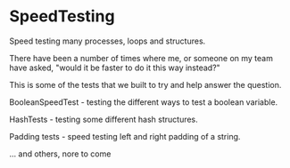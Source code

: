 # SpeedTesting
Speed testing many processes, loops and structures.

There have been a number of times where me, or someone on my team have asked, "would it be faster to do it this way instead?"

This is some of the tests that we built to try and help answer the question.

BooleanSpeedTest  - testing the different ways to test a boolean variable.

HashTests         - testing some different hash structures.

Padding tests     - speed testing left and right padding of a string.

... and others, nore to come
